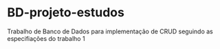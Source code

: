 # BD-projeto-estudos
Trabalho de Banco de Dados para implementação de CRUD seguindo as especifiações do trabalho 1

